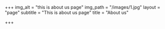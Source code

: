 +++
img_alt = "this is about us page"
img_path = "/images/1.jpg"
layout = "page"
subtitle = "This is  about us page"
title = "About us"

+++
